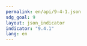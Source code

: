 ```yaml
---
permalink: en/api/9-4-1.json
sdg_goal: 9
layout: json_indicator
indicator: "9.4.1"
lang: en
---
```

